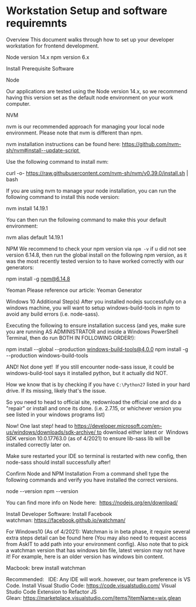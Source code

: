 # Workstation Setup and software requiremnts #

Overview
This document walks through how to set up your developer workstation for frontend development.


Node version 14.x
npm version 6.x


Install Prerequisite Software

Node

Our applications are tested using the Node version 14.x, so we recommend having this version set as the default node environment on your work computer.

NVM

nvm is our recommended approach for managing your local node environment. Please note that nvm is different than npm.

nvm installation instructions can be found here: https://github.com/nvm-sh/nvm#install--update-script 



Use the following command to install nvm:

curl -o- https://raw.githubusercontent.com/nvm-sh/nvm/v0.39.0/install.sh | bash



If you are using nvm to manage your node installation, you can run the following command to install this node version:

nvm install 14.19.1


You can then run the following command to make this your default environment:

nvm alias default 14.19.1


NPM
We recommend to check your npm version via `npm -v` if u did not see version 6.14.8, then run the global install on the following npm version, as it was the most recently tested version to to have worked correctly with our generators:

npm install -g npm@6.14.8


Yeoman
Please reference our article: Yeoman Generator



Windows 10 Additional Step(s)
After you installed nodejs successfully on a windows machine, you will want to setup windows-build-tools in npm to avoid any build errors (i.e. node-sass).

Executing the following to ensure installation success (and yes, make sure you are running AS ADMINISTRATOR and inside a Windows PowerShell Terminal, then do run BOTH IN FOLLOWING ORDER!):

npm install --global --production windows-build-tools@4.0.0
npm install -g --production windows-build-tools

AND! Not done yet!  If you still encounter node-sass issue, it could be windows-build-tool says it installed python, but it actually did NOT.

How we know that is by checking if you have `C:\Python27` listed in your hard drive. If its missing, likely that's the issue.

So you need to head to official site, redownload the official one and do a "repair" or install and once its done. (i.e. 2.7.15, or whichever version you see listed in your windows programs list)

Now! One last step! head to https://developer.microsoft.com/en-us/windows/downloads/sdk-archive/ to download either latest or  Windows SDK version 10.0.17763.0 (as of 4/2021) to ensure lib-sass lib will be installed correctly later on.

Make sure restarted your IDE so terminal is restarted with new config, then node-sass should install successfully after!


Confirm Node and NPM Installation
From a command shell type the following commands and verify you have installed the correct versions.

node --version
npm --version


You can find more info on Node here:  https://nodejs.org/en/download/


Install Developer Software:
Install Facebook watchman: https://facebook.github.io/watchman/

For Windows10 (As of 4/2021): Watchman is in beta phase, it require several extra steps detail can be found here (You may also need to request access from AskIT to add path into your environment config). Also note that to pick a watchman version that has windows bin file, latest version may not have it! For example, here is an older version has windows bin content. 

Macbook: brew install watchman


Recommended:  
IDE: Any IDE will work..however, our team preference is VS Code.
Install Visual Studio Code: https://code.visualstudio.com/
Visual Studio Code Extension to Refactor JS Glean: https://marketplace.visualstudio.com/items?itemName=wix.glean